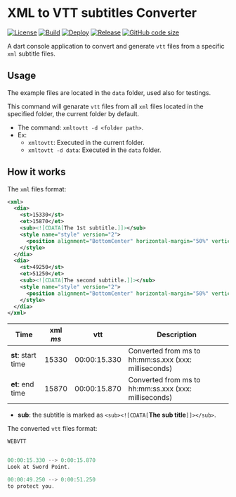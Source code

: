 # XML to VTT subtitles Converter

[![License](https://img.shields.io/github/license/belachkar/xmltovtt?style=flat-square)](https://github.com/belachkar/xmltovtt/blob/main/LICENSE)
[![Build](https://img.shields.io/github/actions/workflow/status/belachkar/xmltovtt/dart.yml?label=build&logo=github&style=flat-square)](https://github.com/belachkar/xmltovtt/actions/workflows/dart.yml)
[![Deploy](https://img.shields.io/github/actions/workflow/status/belachkar/xmltovtt/pub_deploy.yml?label=publish&logo=github&style=flat-square)](https://github.com/belachkar/xmltovtt/actions/workflows/pub_deploy.yml)
[![Release](https://img.shields.io/pub/v/xmltovtt.svg?logo=dart&logoColor=2cb7f6&style=flat-square)](https://pub.dartlang.org/packages/xmltovtt)
[![GitHub code size](https://img.shields.io/github/languages/code-size/belachkar/xmltovtt?color=222&style=flat-square)](https://github.com/belachkar/xmltovtt)

A dart console application to convert and generate `vtt` files from a specific `xml` subtitle files.

## Usage

The example files are located in the `data` folder, used also for testings.

This command will genarate `vtt` files from all `xml` files located in the specified folder, the current folder by default.

- The command: `xmltovtt -d <folder path>`.
- Ex:
  - `xmltovtt`: Executed in the current folder.
  - `xmltovtt -d data`: Executed in the `data` folder.

## How it works

The `xml` files format:

```xml
<xml>
  <dia>
    <st>15330</st>
    <et>15870</et>
    <sub><![CDATA[The 1st subtitle.]]></sub>
    <style name="style" version="2">
      <position alignment="BottomCenter" horizontal-margin="50%" vertical-margin="86%" />
    </style>
  </dia>
  <dia>
    <st>49250</st>
    <et>51250</et>
    <sub><![CDATA[The second subtitle.]]></sub>
    <style name="style" version="2">
      <position alignment="BottomCenter" horizontal-margin="50%" vertical-margin="86%" />
    </style>
  </dia>
</xml>
```

| Time               | xml _ms_ |     vtt      | Description                                           |
| ------------------ | :------: | :----------: | ----------------------------------------------------- |
| **st**: start time |  15330   | 00:00:15.330 | Converted from ms to hh:mm:ss.xxx (xxx: milliseconds) |
| **et**: end time   |  15870   | 00:00:15.870 | Converted from ms to hh:mm:ss.xxx (xxx: milliseconds) |

- **sub**: the subtitle is marked as `<sub><![CDATA[`**The sub title**`]]></sub>`.

The converted `vtt` files format:

```c
WEBVTT


00:00:15.330 --> 0:00:15.870
Look at Sword Point.

00:00:49.250 --> 0:00:51.250
to protect you.
```
